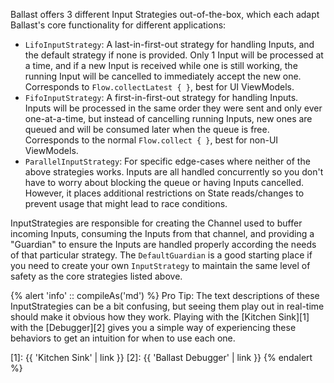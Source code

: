 ---
---

Ballast offers 3 different Input Strategies out-of-the-box, which each adapt Ballast's core functionality for different
applications:

- `LifoInputStrategy`: A last-in-first-out strategy for handling Inputs, and the default strategy if none is provided.
  Only 1 Input will be processed at a time, and if a new Input is received while one is still working, the running Input
  will be cancelled to immediately accept the new one. Corresponds to `Flow.collectLatest { }`, best for UI ViewModels.
- `FifoInputStrategy`: A first-in-first-out strategy for handling Inputs. Inputs will be processed in the same order
  they were sent and only ever one-at-a-time, but instead of cancelling running Inputs, new ones are queued and will be
  consumed later when the queue is free. Corresponds to the normal `Flow.collect { }`, best for non-UI ViewModels.
- `ParallelInputStrategy`: For specific edge-cases where neither of the above strategies works. Inputs are all handled
  concurrently so you don't have to worry about blocking the queue or having Inputs cancelled. However, it places
  additional restrictions on State reads/changes to prevent usage that might lead to race conditions.

InputStrategies are responsible for creating the Channel used to buffer incoming Inputs, consuming the Inputs from that 
channel, and providing a "Guardian" to ensure the Inputs are handled properly according the needs of that particular 
strategy. The `DefaultGuardian` is a good starting place if you need to create your own `InputStrategy` to
maintain the same level of safety as the core strategies listed above.

{% alert 'info' :: compileAs('md') %}
Pro Tip: The text descriptions of these InputStrategies can be a bit confusing, but seeing them play out in real-time
should make it obvious how they work. Playing with the [Kitchen Sink][1] with the [Debugger][2] gives you a simple way
of experiencing these behaviors to get an intuition for when to use each one.

[1]: {{ 'Kitchen Sink' | link }}
[2]: {{ 'Ballast Debugger' | link }}
{% endalert %}
